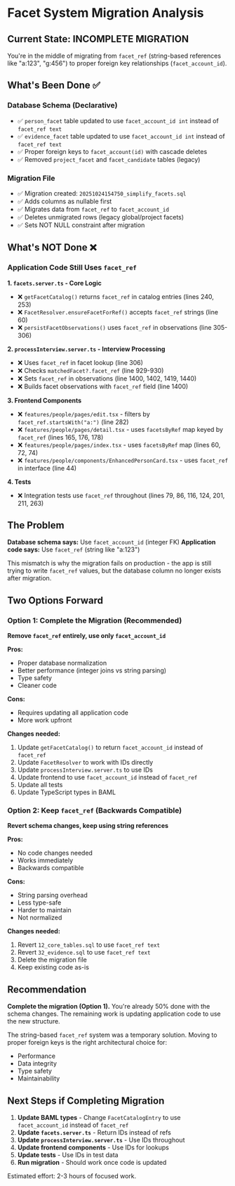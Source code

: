 # Facet System Migration Analysis

## Current State: INCOMPLETE MIGRATION

You're in the middle of migrating from `facet_ref` (string-based references like "a:123", "g:456") to proper foreign key relationships (`facet_account_id`).

## What's Been Done ✅

### Database Schema (Declarative)
- ✅ `person_facet` table updated to use `facet_account_id int` instead of `facet_ref text`
- ✅ `evidence_facet` table updated to use `facet_account_id int` instead of `facet_ref text`
- ✅ Proper foreign keys to `facet_account(id)` with cascade deletes
- ✅ Removed `project_facet` and `facet_candidate` tables (legacy)

### Migration File
- ✅ Migration created: `20251024154750_simplify_facets.sql`
- ✅ Adds columns as nullable first
- ✅ Migrates data from `facet_ref` to `facet_account_id`
- ✅ Deletes unmigrated rows (legacy global/project facets)
- ✅ Sets NOT NULL constraint after migration

## What's NOT Done ❌

### Application Code Still Uses `facet_ref`

**1. `facets.server.ts` - Core Logic**
- ❌ `getFacetCatalog()` returns `facet_ref` in catalog entries (lines 240, 253)
- ❌ `FacetResolver.ensureFacetForRef()` accepts `facet_ref` strings (line 60)
- ❌ `persistFacetObservations()` uses `facet_ref` in observations (line 305-306)

**2. `processInterview.server.ts` - Interview Processing**
- ❌ Uses `facet_ref` in facet lookup (line 306)
- ❌ Checks `matchedFacet?.facet_ref` (line 929-930)
- ❌ Sets `facet_ref` in observations (line 1400, 1402, 1419, 1440)
- ❌ Builds facet observations with `facet_ref` field (line 1400)

**3. Frontend Components**
- ❌ `features/people/pages/edit.tsx` - filters by `facet_ref.startsWith("a:")` (line 282)
- ❌ `features/people/pages/detail.tsx` - uses `facetsByRef` map keyed by `facet_ref` (lines 165, 176, 178)
- ❌ `features/people/pages/index.tsx` - uses `facetsByRef` map (lines 60, 72, 74)
- ❌ `features/people/components/EnhancedPersonCard.tsx` - uses `facet_ref` in interface (line 44)

**4. Tests**
- ❌ Integration tests use `facet_ref` throughout (lines 79, 86, 116, 124, 201, 211, 263)

## The Problem

**Database schema says:** Use `facet_account_id` (integer FK)
**Application code says:** Use `facet_ref` (string like "a:123")

This mismatch is why the migration fails on production - the app is still trying to write `facet_ref` values, but the database column no longer exists after migration.

## Two Options Forward

### Option 1: Complete the Migration (Recommended)
**Remove `facet_ref` entirely, use only `facet_account_id`**

**Pros:**
- Proper database normalization
- Better performance (integer joins vs string parsing)
- Type safety
- Cleaner code

**Cons:**
- Requires updating all application code
- More work upfront

**Changes needed:**
1. Update `getFacetCatalog()` to return `facet_account_id` instead of `facet_ref`
2. Update `FacetResolver` to work with IDs directly
3. Update `processInterview.server.ts` to use IDs
4. Update frontend to use `facet_account_id` instead of `facet_ref`
5. Update all tests
6. Update TypeScript types in BAML

### Option 2: Keep `facet_ref` (Backwards Compatible)
**Revert schema changes, keep using string references**

**Pros:**
- No code changes needed
- Works immediately
- Backwards compatible

**Cons:**
- String parsing overhead
- Less type-safe
- Harder to maintain
- Not normalized

**Changes needed:**
1. Revert `12_core_tables.sql` to use `facet_ref text`
2. Revert `32_evidence.sql` to use `facet_ref text`
3. Delete the migration file
4. Keep existing code as-is

## Recommendation

**Complete the migration (Option 1).** You're already 50% done with the schema changes. The remaining work is updating application code to use the new structure.

The string-based `facet_ref` system was a temporary solution. Moving to proper foreign keys is the right architectural choice for:
- Performance
- Data integrity
- Type safety
- Maintainability

## Next Steps if Completing Migration

1. **Update BAML types** - Change `FacetCatalogEntry` to use `facet_account_id` instead of `facet_ref`
2. **Update `facets.server.ts`** - Return IDs instead of refs
3. **Update `processInterview.server.ts`** - Use IDs throughout
4. **Update frontend components** - Use IDs for lookups
5. **Update tests** - Use IDs in test data
6. **Run migration** - Should work once code is updated

Estimated effort: 2-3 hours of focused work.
